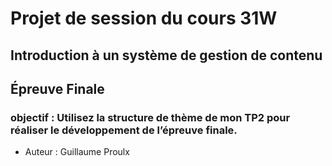 # Projet de session du cours 31W

## Introduction à un système de gestion de contenu

## Épreuve Finale

### objectif : Utilisez la structure de thème de mon TP2 pour réaliser le développement de l’épreuve finale. 

- Auteur : Guillaume Proulx
